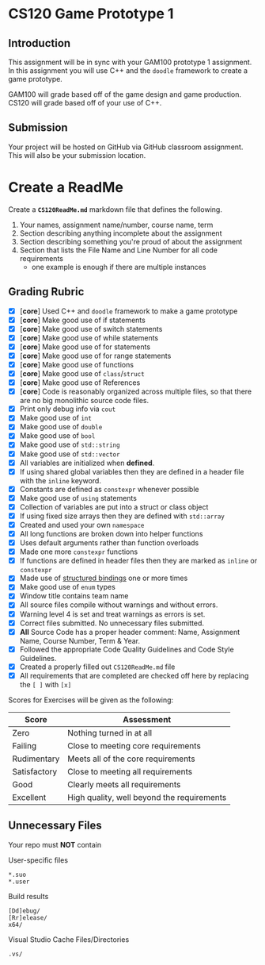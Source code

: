 # CS120 Game Prototype 1

## Introduction

This assignment will be in sync with your GAM100 prototype 1 assignment. In this assignment you will use C++ and the `doodle` framework to create a game prototype.

GAM100 will grade based off of the game design and game production. CS120 will grade based off of your use of C++.

## Submission

Your project will be hosted on GitHub via GitHub classroom assignment. This will also be your submission location.

# Create a ReadMe


Create a **`CS120ReadMe.md`** markdown file that defines the following.

1. Your names, assignment name/number, course name, term
2. Section describing anything incomplete about the assignment
3. Section describing something you're proud of about the assignment
4. Section that lists the File Name and Line Number for all code requirements
    - one example is enough if there are multiple instances

## Grading Rubric

- [X] [**core**] Used C++ and `doodle` framework to make a game prototype
- [X] [**core**] Make good use of if statements
- [X] [**core**] Make good use of switch statements
- [X] [**core**] Make good use of while statements
- [X] [**core**] Make good use of for statements
- [X] [**core**] Make good use of for range statements
- [X] [**core**] Make good use of functions
- [X] [**core**] Make good use of `class`/`struct`
- [X] [**core**] Make good use of References
- [X] [**core**] Code is reasonably organized across multiple files, so that there are no big monolithic source code files.
- [X] Print only debug info via `cout`
- [X] Make good use of `int`
- [X] Make good use of `double`
- [X] Make good use of `bool`
- [X] Make good use of `std::string`
- [X] Make good use of `std::vector`
- [X] All variables are initialized when **defined**.
- [X] If using shared global variables then they are defined in a header file with the `inline` keyword.
- [X] Constants are defined as `constexpr` whenever possible
- [X] Make good use of `using` statements
- [X] Collection of variables are put into a struct or class object
- [X] If using fixed size arrays then they are defined with `std::array`
- [X] Created and used your own `namespace`
- [X] All long functions are broken down into helper functions
- [X] Uses default arguments rather than function overloads
- [X] Made one more `constexpr` functions
- [X] If functions are defined in header files then they are marked as `inline` or `constexpr`
- [X] Made use of [structured bindings](https://en.cppreference.com/w/cpp/language/structured_binding) one or more times
- [X] Make good use of `enum` types
- [X] Window title contains team name
- [X] All source files compile without warnings and without errors.
- [X] Warning level 4 is set and treat warnings as errors is set.
- [X] Correct files submitted. No unnecessary files submitted.
- [X] **All** Source Code has a proper header comment: Name, Assignment Name, Course Number, Term & Year.
- [X] Followed the appropriate Code Quality Guidelines and Code Style Guidelines.
- [X] Created a properly filled out `CS120ReadMe.md` file
- [X] All requirements that are completed are checked off here by replacing the `[ ]` with `[x]`

Scores for Exercises will be given as the following:

Score        | Assessment
------------ | ----------
Zero         | Nothing turned in at all
Failing      | Close to meeting core requirements
Rudimentary  | Meets all of the core requirements
Satisfactory | Close to meeting all requirements
Good         | Clearly meets all requirements 
Excellent    | High quality, well beyond the requirements

## Unnecessary Files

Your repo must **NOT** contain

User-specific files

    *.suo
    *.user

Build results

    [Dd]ebug/
    [Rr]elease/
    x64/

Visual Studio Cache Files/Directories

    .vs/
